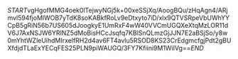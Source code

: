 $START$vgHgofMMG4oek0lTejwyNGj5k+00xeSSjXq/AoogBQu/zHqAgn4/ARjmvl594fjoMlWOB7yTdK8soKABkfRoLv9eDtxyto7iD/xlx9QTVSRpeVbUWhYYCpB5gRiN56b7US605dJoogkyE1UmRxF4wW40VVCmUGQXeXtqMzLOR11dV6J7AxNSJW6YRlNZ5dMoBisHCcJsqfq7KBlSnQLmzGjJJN7E2aBSjSo/y8w0mYhtWZleUihdMIrxelfRH2d4av6FT4avlu5RSOD8KS23CrEdgmcfgjPdt2gBUXfdjdTLaExYECqFES25PLN9piWAUGQ/3FY7Kfiini9M1WiIVg==$END$